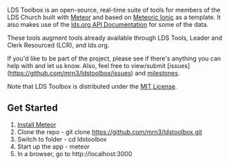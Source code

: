LDS Toolbox is an open-source, real-time suite of tools for members of the LDS Church built with [Meteor](http://meteor.com) and based on [Meteoric Ionic](https://github.com/meteoric/meteor-ionic) as a template.  It also makes use of the [lds.org API Documentation](https://github.com/LDSorg/lds.org-api-documentation) for some of the data.

These tools augment tools already available through LDS Tools, Leader and Clerk Resourced (LCR), and lds.org.

If you'd like to be part of the project, please see if there's anything you can help with and let us know.  Also, feel free to view/submit [issues] (https://github.com/mrn3/ldstoolbox/issues) and [milestones](https://github.com/mrn3/ldstoolbox/milestones).  

Note that LDS Toolbox is distributed under the [MIT License](http://opensource.org/licenses/MIT).  

## Get Started  

1. [Install Meteor](https://www.meteor.com/install)
2. Clone the repo - git clone https://github.com/mrn3/ldstoolbox.git 
3. Switch to folder - cd ldstoolbox
4. Start up the app - meteor 
5. In a browser, go to http://localhost:3000
